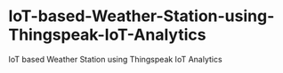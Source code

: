 # IoT-based-Weather-Station-using-Thingspeak-IoT-Analytics
IoT based Weather Station using Thingspeak IoT Analytics

